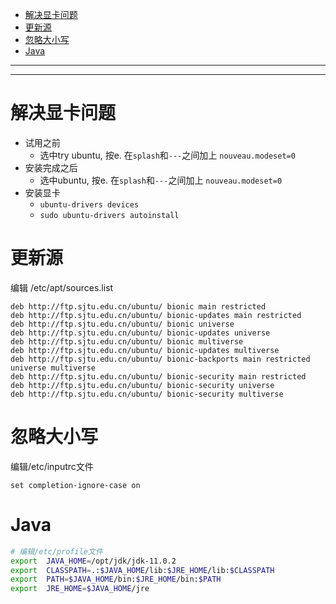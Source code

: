 - [解决显卡问题](#解决显卡问题)
- [更新源](#更新源)
- [忽略大小写](#忽略大小写)
- [Java](#java)



******************************************************************************************
******************************************************************************************



# 解决显卡问题
* 试用之前
    * 选中try ubuntu, 按e. 在`splash`和`---`之间加上 `nouveau.modeset=0`
* 安装完成之后
    * 选中ubuntu, 按e. 在`splash`和`---`之间加上 `nouveau.modeset=0`
* 安装显卡
    * `ubuntu-drivers devices`
    * `sudo ubuntu-drivers autoinstall`

# 更新源
编辑 /etc/apt/sources.list  
```
deb http://ftp.sjtu.edu.cn/ubuntu/ bionic main restricted
deb http://ftp.sjtu.edu.cn/ubuntu/ bionic-updates main restricted
deb http://ftp.sjtu.edu.cn/ubuntu/ bionic universe
deb http://ftp.sjtu.edu.cn/ubuntu/ bionic-updates universe
deb http://ftp.sjtu.edu.cn/ubuntu/ bionic multiverse
deb http://ftp.sjtu.edu.cn/ubuntu/ bionic-updates multiverse
deb http://ftp.sjtu.edu.cn/ubuntu/ bionic-backports main restricted universe multiverse
deb http://ftp.sjtu.edu.cn/ubuntu/ bionic-security main restricted
deb http://ftp.sjtu.edu.cn/ubuntu/ bionic-security universe
deb http://ftp.sjtu.edu.cn/ubuntu/ bionic-security multiverse
```

# 忽略大小写
编辑/etc/inputrc文件
```
set completion-ignore-case on
```

# Java
```sh
# 编辑/etc/profile文件
export  JAVA_HOME=/opt/jdk/jdk-11.0.2
export  CLASSPATH=.:$JAVA_HOME/lib:$JRE_HOME/lib:$CLASSPATH
export  PATH=$JAVA_HOME/bin:$JRE_HOME/bin:$PATH
export  JRE_HOME=$JAVA_HOME/jre
```
